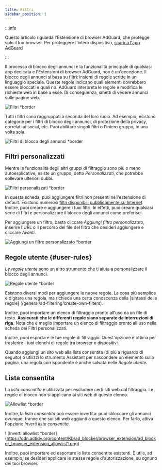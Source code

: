```yaml
---
title: Filtri
sidebar_position: 1
---
```


:::info

Questo articolo riguarda l'Estensione di browser AdGuard, che protegge solo il tuo browser. Per proteggere l'intero dispositivo, [scarica l'app AdGuard](https://agrd.io/download-kb-adblock)

:::

Il processo di blocco degli annunci è la funzionalità principale di qualsiasi app dedicata e l'Estensioni di browser AdGuard, non è un'eccezione. Il blocco degli annunci si basa su filtri: insiemi di regole scritte in un linguaggio speciale. Queste regole indicano quali elementi dovrebbero essere bloccati e quali no. AdGuard interpreta le regole e modifica le richieste web in base a esse. Di conseguenza, smetti di vedere annunci sulle pagine web.

![Filtri \*border](https://cdn.adtidy.org/content/Kb/ad_blocker/browser_extension/ad_blocker_browser_extension_filters.png)

Tutti i filtri sono raggruppati a seconda del loro ruolo. Ad esempio, esistono categorie per i filtri di blocco degli annunci, di protezione della privacy, correlati ai social, etc. Puoi abilitare singoli filtri o l'intero gruppo, in una volta sola.

![Filtri di blocco degli annunci \*border](https://cdn.adtidy.org/content/Kb/ad_blocker/browser_extension/ad_blocker_browser_extension_filters1.png)

## Filtri personalizzati

Mentre le funzionalità degli altri gruppi di filtraggio sono più o meno autoesplicative, esiste un gruppo, detto _Personalizzati_, che potrebbe sollevare ulteriori dubbi.

![Filtri personalizzati \*border](https://cdn.adtidy.org/content/Kb/ad_blocker/browser_extension/ad_blocker_browser_extension_custom_filters.png)

In questa scheda, puoi aggiungere filtri non presenti nell'estensione di default. Esistono numerosi [filtri disponibili pubblicamente su Internet](https://filterlists.com). Inoltre, puoi creare e aggiungere i tuoi filtri. In effetti, puoi creare qualsiasi serie di filtri e personalizzare il blocco degli annunci come preferisci.

Per aggiungere un filtro, basta cliccare _Aggiungi filtro personalizzato_, inserire l'URL o il percorso del file del filtro che desideri aggiungere e cliccare _Avanti_.

![Aggiungi un filtro personalizzato \*border](https://cdn.adtidy.org/content/Kb/ad_blocker/browser_extension/ad_blocker_browser_extension_custom_filters1.png)

## Regole utente {#user-rules}

_Le regole utente_ sono un altro strumento che ti aiuta a personalizzare il blocco degli annunci.

![Regole utente \*border](https://cdn.adtidy.org/content/Kb/ad_blocker/browser_extension/ad_blocker_browser_extension_user_rules.png)

Esistono diversi modi per aggiungere le nuove regole. La cosa più semplice è digitare una regola, ma richiede una certa conoscenza della [sintassi delle regole] (/general/ad-filtering/create-own-filters).

Inoltre, puoi importare un elenco di filtraggio pronto all'uso da un file di testo. **Assicurati che le differenti regole siano separate da interruzioni di riga.** Nota che è meglio importare un elenco di filtraggio pronto all'uso nella scheda dei Filtri personalizzati.

Inoltre, puoi esportare le tue regole di filtraggio. Quest'opzione è ottima per trasferire i tuoi elenchi di regole tra browser o dispositivi.

Quando aggiungi un sito web alla lista consentita (di più a riguardo di seguito) o utilizzi lo strumento Assistant per nascondere un elemento sulla pagina, una regola corrispondente è anche salvata nelle _Regole utente_.

## Lista consentita

La _lista consentita_ è utilizzata per escludere certi siti web dal filtraggio. Le regole di blocco non si applicano ai siti web di questo elenco.

![Allowlist \*border](https://cdn.adtidy.org/content/Kb/ad_blocker/browser_extension/ad_blocker_browser_extension_allowlist.png)

Inoltre, la _lista consentita_ può essere invertita: puoi sbloccare gli annunci ovunque, tranne che sui siti web aggiunti a questo elenco. Per farlo, attiva l'opzione _Inverti lista consentita_.

! [Inverti allowlist \*border] (https://cdn.adtidy.org/content/Kb/ad_blocker/browser_extension/ad_blocker_browser_extension_allowlist1.png)

Inoltre, puoi importare ed esportare le liste consentite esistenti. È utile, ad esempio, se desideri applicare le stesse regole d'autorizzazione, su ognuno dei tuoi browser.
